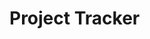 # Project Tracker

<!--TODO: Setup and Configure MSSQL -->
<!--TODO: Finish secrets script, auto update deployment with new secret after script launch-->
<!--TODO: Test out kubectl port forwarding instead of minikube tunneling-->
<!--TODO: Implement MSSQL with Cloud IaC and Scripts -->
<!--TODO: Connect MSSQL Container to Platform Service -->
<!--TODO: Update Platforms Service By Transferring InMemory Data to MSSQL -->
<!--TODO: Setup and Configure RabbitMQ -->
<!--TODO: Implement RabbitMQ with Cloud IaC and Scripts -->
<!--TODO: Setupand Configure RabbitMQ Event Bus -->
<!--TODO: Setup gRPC for Synchronous Communcation -->
<!--TODO: Setup and Configure LGTM Stack for Telemetry Data Streaming and Monitoring -->
<!--TODO: Setup and Configure LGTM Stack with AWS Cloud Watch and Monitoring -->

